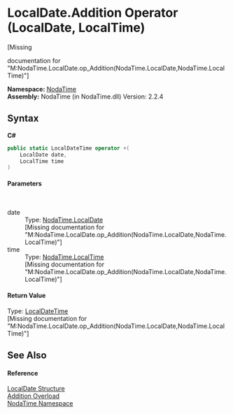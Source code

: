 # LocalDate.Addition Operator (LocalDate, LocalTime)
 

\[Missing <summary> documentation for "M:NodaTime.LocalDate.op_Addition(NodaTime.LocalDate,NodaTime.LocalTime)"\]

**Namespace:**&nbsp;<a href="N_NodaTime">NodaTime</a><br />**Assembly:**&nbsp;NodaTime (in NodaTime.dll) Version: 2.2.4

## Syntax

**C#**<br />
``` C#
public static LocalDateTime operator +(
	LocalDate date,
	LocalTime time
)
```


#### Parameters
&nbsp;<dl><dt>date</dt><dd>Type: <a href="T_NodaTime_LocalDate">NodaTime.LocalDate</a><br />\[Missing <param name="date"/> documentation for "M:NodaTime.LocalDate.op_Addition(NodaTime.LocalDate,NodaTime.LocalTime)"\]</dd><dt>time</dt><dd>Type: <a href="T_NodaTime_LocalTime">NodaTime.LocalTime</a><br />\[Missing <param name="time"/> documentation for "M:NodaTime.LocalDate.op_Addition(NodaTime.LocalDate,NodaTime.LocalTime)"\]</dd></dl>

#### Return Value
Type: <a href="T_NodaTime_LocalDateTime">LocalDateTime</a><br />\[Missing <returns> documentation for "M:NodaTime.LocalDate.op_Addition(NodaTime.LocalDate,NodaTime.LocalTime)"\]

## See Also


#### Reference
<a href="T_NodaTime_LocalDate">LocalDate Structure</a><br /><a href="Overload_NodaTime_LocalDate_op_Addition">Addition Overload</a><br /><a href="N_NodaTime">NodaTime Namespace</a><br />